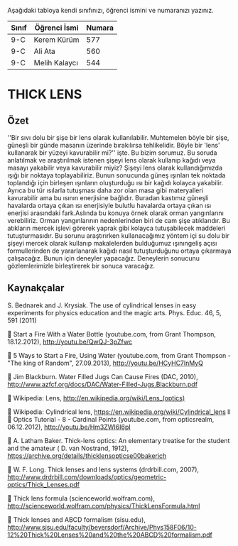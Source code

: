 

Aşağıdaki tabloya kendi sınıfınızı, öğrenci ismini ve numaranızı yazınız. 

Sınıf | Öğrenci İsmi  | Numara
-------|----------------|--------
9-C   | Kerem Kürüm| 577
9-C   | Ali Ata | 560
9-C   | Melih Kalaycı|544

#  THICK LENS
## Özet
''Bir sıvı dolu bir şişe bir lens olarak kullanılabilir. Muhtemelen böyle bir şişe, güneşli bir günde masanın üzerinde bırakılırsa tehlikelidir. Böyle bir 'lens' kullanarak bir yüzeyi kavurabilir mi?'' işte. Bu bizim sorumuz. Bu soruda anlatılmak ve araştırılmak istenen şişeyi lens olarak kullanıp kağıdı veya masayı yakabilir veya kavurabilir miyiz? Şişeyi lens olarak kullandığımızda ışığı bir noktaya toplayabiliriz. Bunun sonucunda güneş ışınları tek noktada toplandığı için birleşen ışınların oluşturduğu ısı bir kağıdı kolayca yakabilir. Ayrıca bu tür ısılarla tutuşması daha zor olan masa gibi materyalleri kavurabilir ama bu ısının enerjisine bağlıdır. Buradan kastımız güneşli havalarda ortaya çıkan ısı enerjisiyle bulutlu havalarda ortaya çıkan ısı enerjisi arasındaki fark.Aslında bu konuya örnek olarak orman yangınlarını verebiliriz. Orman yangınlarının nedenlerinden biri de cam şişe atıklarıdır. Bu atıkların mercek işlevi görerek yaprak gibi kolayca tutuşabilecek maddeleri tutuşturmasıdır. Bu sorunu araştırırken kullanacağımız yöntem içi su dolu bir şişeyi mercek olarak kullanıp makalelerden bulduğumuz ışınıngeliş açısı formullerinden de yararlanarak kağıdı nasıl tutuşturduğunu ortaya çıkarmaya çalışacağız. Bunun için deneyler yapacağız. Deneylerin sonucunu gözlemlerimizle birleştirerek bir sonuca varacağız.    
## Kaynakçalar  
S. Bednarek and J. Krysiak. The use of cylindrical lenses in easy experiments for physics
education and the magic arts. Phys. Educ. 46, 5, 591 (2011)

 Start a Fire With a Water Bottle (youtube.com, from Grant Thompson, 18.12.2012),
http://youtu.be/QwQJ-3pZfwc

 5 Ways to Start a Fire, Using Water (youtube.com, from Grant Thompson - "The king of
Random", 27.09.2013), http://youtu.be/HCyHC7lnMyQ

 Jim Blackburn. Water Filled Jugs Can Cause Fires (DAC, 2010),
http://www.azfcf.org/docs/DAC/Water-Filled-Jugs.Blackburn.pdf

 Wikipedia: Lens, http://en.wikipedia.org/wiki/Lens_(optics)

 Wikipedia: Cylindrical lens, https://en.wikipedia.org/wiki/Cylindrical_lens
ll
 Optics Tutorial - 8 - Cardinal Points (youtube.com, from opticsrealm, 06.12.2012),
http://youtu.be/Hm3ZWI6I6pI

 A. Latham Baker. Thick-lens optics: An elementary treatise for the student and the amateur
( D. van Nostrand, 1912), https://archive.org/details/thicklensopticse00bakerich

 W. F. Long. Thick lenses and lens systems (drdrbill.com, 2007),
http://www.drdrbill.com/downloads/optics/geometric-optics/Thick_Lenses.pdf

 Thick lens formula (scienceworld.wolfram.com),
http://scienceworld.wolfram.com/physics/ThickLensFormula.html

 Thick lenses and ABCD formalism (sisu.edu),
http://www.sjsu.edu/faculty/beyersdorf/Archive/Phys158F06/10-12%20Thick%20Lenses%20and%20the%20ABCD%20formalism.pdf


